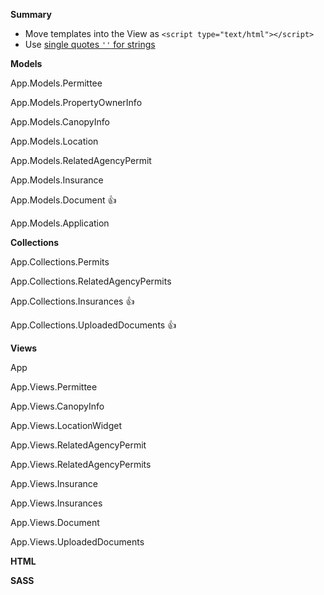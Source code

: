 **Summary**
- Move templates into the View as `<script type="text/html"></script>`
- Use [single quotes `''` for strings](https://github.com/nycdot/javascript-style-guide#strings)


**Models**

App.Models.Permittee

App.Models.PropertyOwnerInfo

App.Models.CanopyInfo

App.Models.Location

App.Models.RelatedAgencyPermit

App.Models.Insurance

App.Models.Document :thumbsup:

App.Models.Application

**Collections**

App.Collections.Permits

App.Collections.RelatedAgencyPermits

App.Collections.Insurances :thumbsup:

App.Collections.UploadedDocuments :thumbsup:

**Views**

App

App.Views.Permittee

App.Views.CanopyInfo

App.Views.LocationWidget

App.Views.RelatedAgencyPermit

App.Views.RelatedAgencyPermits

App.Views.Insurance

App.Views.Insurances

App.Views.Document

App.Views.UploadedDocuments

**HTML**




**SASS**
